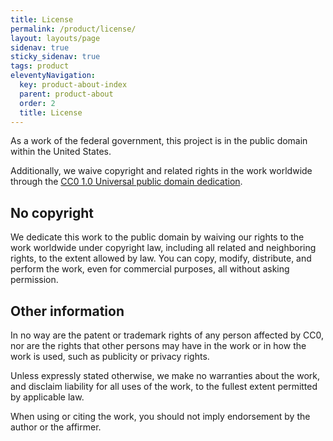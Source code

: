 ```yaml
---
title: License
permalink: /product/license/
layout: layouts/page
sidenav: true
sticky_sidenav: true
tags: product
eleventyNavigation:
  key: product-about-index 
  parent: product-about
  order: 2
  title: License
---
```


As a work of the federal government, this project is in the public domain within the United States.

Additionally, we waive copyright and related rights in the work worldwide through the [CC0 1.0 Universal public domain dedication](https://creativecommons.org/publicdomain/zero/1.0/legalcode).

## No copyright

We dedicate this work to the public domain by waiving our rights to the work worldwide under copyright law, including all related and neighboring rights, to the extent allowed by law. You can copy, modify, distribute, and perform the work, even for commercial purposes, all without asking permission.

## Other information

In no way are the patent or trademark rights of any person affected by CC0, nor are the rights that other persons may have in the work or in how the work is used, such as publicity or privacy rights.

Unless expressly stated otherwise, we make no warranties about the work, and disclaim liability for all uses of the work, to the fullest extent permitted by applicable law.

When using or citing the work, you should not imply endorsement by the author or the affirmer.
